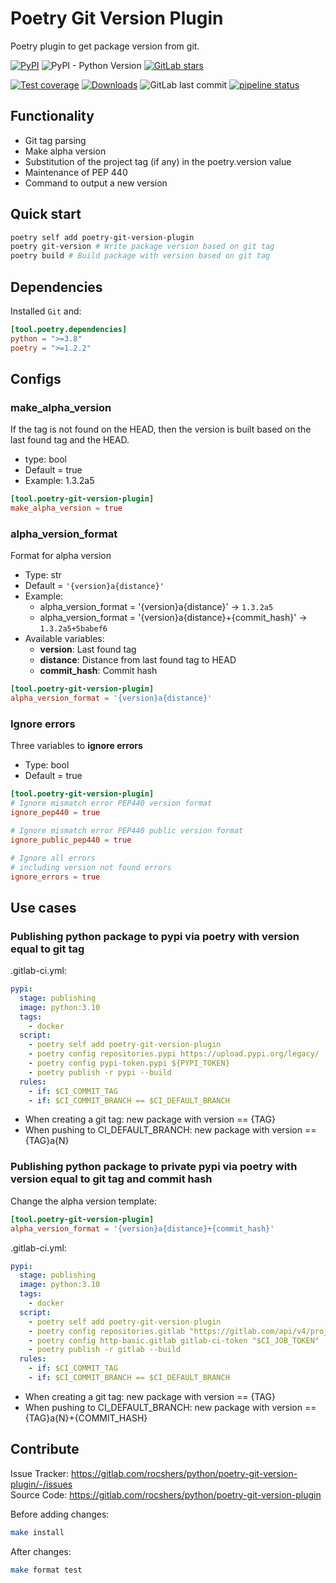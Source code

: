 # Poetry Git Version Plugin

Poetry plugin to get package version from git.

[![PyPI](https://img.shields.io/pypi/v/poetry-git-version-plugin)](https://pypi.org/project/poetry-git-version-plugin/)
![PyPI - Python Version](https://img.shields.io/pypi/pyversions/poetry-git-version-plugin)
[![GitLab stars](https://img.shields.io/gitlab/stars/rocshers/python/poetry-git-version-plugin)](https://gitlab.com/rocshers/python/poetry-git-version-plugin)

[![Test coverage](https://codecov.io/gitlab/rocshers:python/poetry-git-version-plugin/branch/release/graph/badge.svg?token=RPFNZ8SBQ6)](https://codecov.io/gitlab/rocshers:python/poetry-git-version-plugin)
[![Downloads](https://static.pepy.tech/badge/poetry-git-version-plugin)](https://pepy.tech/project/poetry-git-version-plugin)
![GitLab last commit](https://img.shields.io/gitlab/last-commit/rocshers/python/poetry-git-version-plugin)
[![pipeline status](https://gitlab.com/rocshers/python/poetry-git-version-plugin/badges/release/pipeline.svg)](https://gitlab.com/rocshers/python/poetry-git-version-plugin/-/commits/release)

## Functionality

- Git tag parsing
- Make alpha version
- Substitution of the project tag (if any) in the poetry.version value
- Maintenance of PEP 440
- Command to output a new version

## Quick start

```bash
poetry self add poetry-git-version-plugin
poetry git-version # Write package version based on git tag
poetry build # Build package with version based on git tag
```

## Dependencies

Installed `Git` and:

```toml
[tool.poetry.dependencies]
python = ">=3.8"
poetry = ">=1.2.2"
```

## Configs


### make_alpha_version

If the tag is not found on the HEAD, then the version is built based on the last found tag and the HEAD.

- type: bool
- Default = true
- Example: 1.3.2a5

```toml
[tool.poetry-git-version-plugin]
make_alpha_version = true
```

### alpha_version_format

Format for alpha version

- Type: str
- Default = `'{version}a{distance}'`
- Example:
  - alpha_version_format = '{version}a{distance}' -> `1.3.2a5`
  - alpha_version_format = '{version}a{distance}+{commit_hash}' -> `1.3.2a5+5babef6`
- Available variables:
  - **version**: Last found tag
  - **distance**: Distance from last found tag to HEAD
  - **commit_hash**: Commit hash

```toml
[tool.poetry-git-version-plugin]
alpha_version_format = '{version}a{distance}'
```

### Ignore errors

Three variables to **ignore errors**

- Type: bool
- Default = true

```toml
[tool.poetry-git-version-plugin]
# Ignore mismatch error PEP440 version format
ignore_pep440 = true

# Ignore mismatch error PEP440 public version format
ignore_public_pep440 = true

# Ignore all errors
# including version not found errors
ignore_errors = true
```

## Use cases

### Publishing python package to pypi via poetry with version equal to git tag

.gitlab-ci.yml:

```yaml
pypi:
  stage: publishing
  image: python:3.10
  tags:
    - docker
  script:
    - poetry self add poetry-git-version-plugin
    - poetry config repositories.pypi https://upload.pypi.org/legacy/
    - poetry config pypi-token.pypi ${PYPI_TOKEN}
    - poetry publish -r pypi --build
  rules:
    - if: $CI_COMMIT_TAG
    - if: $CI_COMMIT_BRANCH == $CI_DEFAULT_BRANCH
```

- When creating a git tag: new package with version == {TAG}
- When pushing to CI_DEFAULT_BRANCH: new package with version == {TAG}a{N}

### Publishing python package to private pypi via poetry with version equal to git tag and commit hash

Change the alpha version template:

```toml
[tool.poetry-git-version-plugin]
alpha_version_format = '{version}a{distance}+{commit_hash}'
```

.gitlab-ci.yml:

```yaml
pypi:
  stage: publishing
  image: python:3.10
  tags:
    - docker
  script:
    - poetry self add poetry-git-version-plugin
    - poetry config repositories.gitlab "https://gitlab.com/api/v4/projects/$CI_PROJECT_ID/packages/pypi"
    - poetry config http-basic.gitlab gitlab-ci-token "$CI_JOB_TOKEN"
    - poetry publish -r gitlab --build
  rules:
    - if: $CI_COMMIT_TAG
    - if: $CI_COMMIT_BRANCH == $CI_DEFAULT_BRANCH
```

- When creating a git tag: new package with version == {TAG}
- When pushing to CI_DEFAULT_BRANCH: new package with version == {TAG}a{N}+{COMMIT_HASH}

## Contribute

Issue Tracker: <https://gitlab.com/rocshers/python/poetry-git-version-plugin/-/issues>  
Source Code: <https://gitlab.com/rocshers/python/poetry-git-version-plugin>

Before adding changes:

```bash
make install
```

After changes:

```bash
make format test
```
